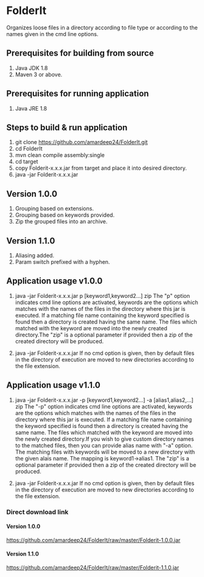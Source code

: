 # FolderIt
Organizes loose files in a directory according to file type or according to the names given in the cmd line options.

## Prerequisites for building from source
1. Java JDK 1.8
2. Maven 3 or above.

## Prerequisites for running application
1. Java JRE 1.8

## Steps to build & run application

1. git clone https://github.com/amardeep24/FolderIt.git
2. cd FolderIt
3. mvn clean compile assembly:single
4. cd target
5. copy Folderit-x.x.x.jar from target and place it into desired directory.
5. java -jar Folderit-x.x.x.jar

## Version 1.0.0

1. Grouping based on extensions.
2. Grouping based on keywords provided.
3. Zip the grouped files into an archive.

## Version 1.1.0

1. Aliasing added.
2. Param switch prefixed with a hyphen.

## Application usage v1.0.0

1. java -jar Folderit-x.x.x.jar p [keyword1,keyword2...] zip
The "p" option indicates cmd line options are activated, keywords are the options which matches with the names of the files in 
the directory where this jar is executed. If a matching file name containing the keyword specified is found then a directory is
created having the same name. The files which matched with the keyword are moved into the newly created directory.The "zip" is 
a optional parameter if provided then a zip of the created directory will be produced.

2. java -jar Folderit-x.x.x.jar
If no cmd option is given, then by default files in the directory of execution are moved to new directories according to the 
file extension.

## Application usage v1.1.0

1. java -jar Folderit-x.x.x.jar -p [keyword1,keyword2...] -a [alias1,alias2,...] zip
The "-p" option indicates cmd line options are activated, keywords are the options which matches with the names of the files in 
the directory where this jar is executed. If a matching file name containing the keyword specified is found then a directory is
created having the same name. The files which matched with the keyword are moved into the newly created directory.If you wish to give custom directory names to the matched files, then you can provide alias name with "-a" option. The matching
files with keywords will be moved to a new directory with the given alais name. The mapping is keyword1->alias1.
The "zip" is a optional parameter if provided then a zip of the created directory will be produced.

2. java -jar Folderit-x.x.x.jar
If no cmd option is given, then by default files in the directory of execution are moved to new directories according to the 
file extension.


### Direct download link

#### Version 1.0.0
https://github.com/amardeep24/FolderIt/raw/master/Folderit-1.0.0.jar

#### Version 1.1.0
https://github.com/amardeep24/FolderIt/raw/master/Folderit-1.1.0.jar


